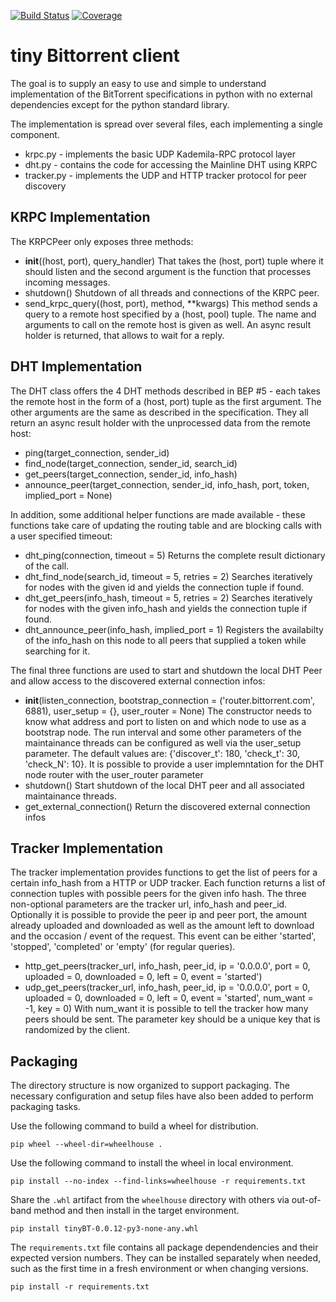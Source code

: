 [![Build Status](https://travis-ci.org/FredStober/tinyBT.svg?branch=master)](https://travis-ci.org/FredStober/tinyBT)
[![Coverage](https://codecov.io/github/FredStober/tinyBT/coverage.svg?branch=master)](https://codecov.io/github/FredStober/tinyBT?branch=master)

tiny Bittorrent client
======================

The goal is to supply an easy to use and simple to understand implementation
of the BitTorrent specifications in python with no external dependencies
except for the python standard library.

The implementation is spread over several files, each implementing
a single component.

  - krpc.py    - implements the basic UDP Kademila-RPC protocol layer
  - dht.py     - contains the code for accessing the Mainline DHT using KRPC
  - tracker.py - implements the UDP and HTTP tracker protocol for peer discovery

KRPC Implementation
-------------------

The KRPCPeer only exposes three methods:
  - __init__((host, port), query_handler)
      That takes the (host, port) tuple where it should listen and the second
      argument is the function that processes incoming messages.
  - shutdown()
      Shutdown of all threads and connections of the KRPC peer.
  - send_krpc_query((host, port), method, **kwargs)
      This method sends a query to a remote host specified by a (host, pool) tuple.
      The name and arguments to call on the remote host is given as well.
      An async result holder is returned, that allows to wait for a reply.

DHT Implementation
------------------

The DHT class offers the 4 DHT methods described in BEP #5 - each takes the
remote host in the form of a (host, port) tuple as the first argument. The
other arguments are the same as described in the specification. They all return
an async result holder with the unprocessed data from the remote host:
  - ping(target_connection, sender_id)
  - find_node(target_connection, sender_id, search_id)
  - get_peers(target_connection, sender_id, info_hash)
  - announce_peer(target_connection, sender_id, info_hash, port, token, implied_port = None)

In addition, some additional helper functions are made available - these
functions take care of updating the routing table and are blocking calls with
a user specified timeout:
  - dht_ping(connection, timeout = 5)
      Returns the complete result dictionary of the call.
  - dht_find_node(search_id, timeout = 5, retries = 2)
      Searches iteratively for nodes with the given id
      and yields the connection tuple if found.
  - dht_get_peers(info_hash, timeout = 5, retries = 2)
      Searches iteratively for nodes with the given info_hash
      and yields the connection tuple if found.
  - dht_announce_peer(info_hash, implied_port = 1)
      Registers the availabilty of the info_hash on this node
      to all peers that supplied a token while searching for it.

The final three functions are used to start and shutdown the local DHT Peer
and allow access to the discovered external connection infos:

  - __init__(listen_connection, bootstrap_connection = ('router.bittorrent.com', 6881),
             user_setup = {}, user_router = None)
      The constructor needs to know what address and port to listen on and which node to use
      as a bootstrap node. The run interval and some other parameters of the maintainance
      threads can be configured as well via the user_setup parameter. The default values are:
      {'discover_t': 180, 'check_t': 30, 'check_N': 10}.
      It is possible to provide a user implemntation for the DHT node router with the user_router
      parameter
  - shutdown()
      Start shutdown of the local DHT peer and all associated maintainance threads.
  - get_external_connection()
      Return the discovered external connection infos


Tracker Implementation
----------------------

The tracker implementation provides functions to get the list of peers for a certain info_hash from
a HTTP or UDP tracker. Each function returns a list of connection tuples with possible peers for
the given info hash. The three non-optional parameters are the tracker url, info_hash and peer_id.
Optionally it is possible to provide the peer ip and peer port, the amount already uploaded and downloaded
as well as the amount left to download and the occasion / event of the request. This event can be
either 'started', 'stopped', 'completed' or 'empty' (for regular queries).

  - http_get_peers(tracker_url, info_hash, peer_id, ip = '0.0.0.0', port = 0,
                  uploaded = 0, downloaded = 0, left = 0, event = 'started')
  - udp_get_peers(tracker_url, info_hash, peer_id, ip = '0.0.0.0', port = 0,
                  uploaded = 0, downloaded = 0, left = 0, event = 'started', num_want = -1, key = 0)
      With num_want it is possible to tell the tracker how many peers should be sent. The parameter key
      should be a unique key that is randomized by the client.

Packaging
---------

The directory structure is now organized to support packaging. The necessary configuration and setup
files have also been added to perform packaging tasks.

Use the following command to build a wheel for distribution.
```
pip wheel --wheel-dir=wheelhouse .
```

Use the following command to install the wheel in local environment.
```
pip install --no-index --find-links=wheelhouse -r requirements.txt
```

Share the `.whl` artifact from the `wheelhouse` directory with others via out-of-band method and then install in the target environment.
```
pip install tinyBT-0.0.12-py3-none-any.whl
```

The `requirements.txt` file contains all package dependendencies and their expected version numbers. They can be installed separately when needed, such as the first time in a fresh environment or when changing versions.
```
pip install -r requirements.txt
```

